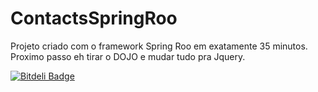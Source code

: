 ContactsSpringRoo
=================

Projeto criado com o framework Spring Roo em exatamente 35 minutos.
Proximo passo eh tirar o DOJO e mudar tudo pra Jquery.

[![Bitdeli Badge](https://d2weczhvl823v0.cloudfront.net/mauricionobrega/contactsspringroo/trend.png)](https://bitdeli.com/free "Bitdeli Badge")

